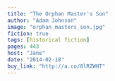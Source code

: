 ```yaml
---
title: "The Orphan Master's Son"
author: "Adam Johnson"
image: "orphan_masters_son.jpg"
fiction: true
tags: [historical fiction]
pages: 443
host: "Jane"
date: "2014-02-18"
buy_link: "http://a.co/8lRZWHT"
---
```

